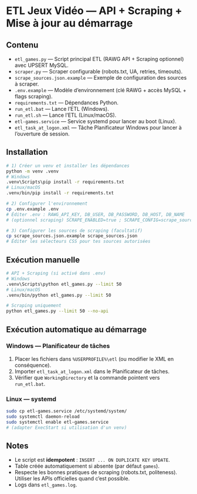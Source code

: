 # ETL Jeux Vidéo — API + Scraping + Mise à jour au démarrage

## Contenu
- `etl_games.py` — Script principal ETL (RAWG API + Scraping optionnel) avec UPSERT MySQL.
- `scraper.py` — Scraper configurable (robots.txt, UA, retries, timeouts).
- `scrape_sources.json.example` — Exemple de configuration des sources à scraper.
- `.env.example` — Modèle d’environnement (clé RAWG + accès MySQL + flags scraping).
- `requirements.txt` — Dépendances Python.
- `run_etl.bat` — Lance l’ETL (Windows).
- `run_etl.sh` — Lance l’ETL (Linux/macOS).
- `etl-games.service` — Service systemd pour lancer au boot (Linux).
- `etl_task_at_logon.xml` — Tâche Planificateur Windows pour lancer à l’ouverture de session.

## Installation
```bash
# 1) Créer un venv et installer les dépendances
python -m venv .venv
# Windows
.venv\Scripts\pip install -r requirements.txt
# Linux/macOS
.venv/bin/pip install -r requirements.txt

# 2) Configurer l'environnement
cp .env.example .env
# Éditer .env : RAWG_API_KEY, DB_USER, DB_PASSWORD, DB_HOST, DB_NAME
# (optionnel scraping) SCRAPE_ENABLED=true ; SCRAPE_CONFIG=scrape_sources.json

# 3) Configurer les sources de scraping (facultatif)
cp scrape_sources.json.example scrape_sources.json
# Éditer les sélecteurs CSS pour tes sources autorisées
```

## Exécution manuelle
```bash
# API + Scraping (si activé dans .env)
# Windows
.venv\Scripts\python etl_games.py --limit 50
# Linux/macOS
.venv/bin/python etl_games.py --limit 50

# Scraping uniquement
python etl_games.py --limit 50 --no-api
```

## Exécution automatique au démarrage

### Windows — Planificateur de tâches
1. Placer les fichiers dans `%USERPROFILE%\etl` (ou modifier le XML en conséquence).
2. Importer `etl_task_at_logon.xml` dans le Planificateur de tâches.
3. Vérifier que `WorkingDirectory` et la commande pointent vers `run_etl.bat`.

### Linux — systemd
```bash
sudo cp etl-games.service /etc/systemd/system/
sudo systemctl daemon-reload
sudo systemctl enable etl-games.service
# (adapter ExecStart si utilisation d'un venv)
```

## Notes
- Le script est **idempotent** : `INSERT ... ON DUPLICATE KEY UPDATE`.
- Table créée automatiquement si absente (par défaut `games`).
- Respecte les bonnes pratiques de scraping (robots.txt, politeness). Utiliser les APIs officielles quand c’est possible.
- Logs dans `etl_games.log`.
